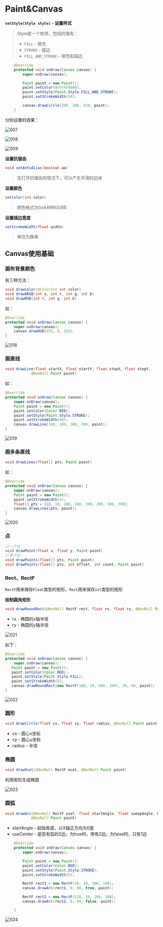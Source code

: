 # Paint&Canvas

**`setStyle(Style style)` - 设置样式**

> Style是一个枚举，包括的值有：
>
> + `FILL` - 填充
> + `STROKE` - 描边
> + `FILL_AND_STROKE` - 填充和描边

```java
    @Override
    protected void onDraw(Canvas canvas) {
        super.onDraw(canvas);

        Paint paint = new Paint();
        paint.setColor(0xFFFF0000);
        paint.setStyle(Paint.Style.FILL_AND_STROKE);
        paint.setStrokeWidth(50);

        canvas.drawCircle(200, 200, 150, paint);
    }
```

分别设置的效果：

![007](https://github.com/winfredzen/Android-Basic/blob/master/自定义视图/images/007.png)

![008](https://github.com/winfredzen/Android-Basic/blob/master/自定义视图/images/008.png)

![009](https://github.com/winfredzen/Android-Basic/blob/master/自定义视图/images/009.png)



**设置抗锯齿**

```java
void setAntiAlias(boolean aa)
```

> 在打开抗锯齿的情况下，可以产生平滑的边缘



**设置颜色**

```java
setColor(int color)
```

> 颜色格式为0xAARRGGBB



**设置描边宽度**

```java
setStrokeWidth(float width) 
```

> 单位为像素



## Canvas使用基础



### 画布背景颜色

有三种方法：

```java
void drawColor(@ColorInt int color)
void drawARGB(int a, int r, int g, int b)
void drawRGB(int r, int g, int b)
```

如：

```java
@Override
protected void onDraw(Canvas canvas) {
    super.onDraw(canvas);
    canvas.drawRGB(255, 0, 255);
}
```

![018](https://github.com/winfredzen/Android-Basic/blob/master/自定义视图/images/018.png)



### 画直线

```java
void drawLine(float startX, float startY, float stopX, float stopY,
            @NonNull Paint paint)
```

如：

```java
@Override
protected void onDraw(Canvas canvas) {
    super.onDraw(canvas);
    Paint paint = new Paint();
    paint.setColor(Color.RED);
    paint.setStyle(Paint.Style.STROKE);
    paint.setStrokeWidth(50);
    canvas.drawLine(100, 100, 300, 300, paint);
}
```

![019](https://github.com/winfredzen/Android-Basic/blob/master/自定义视图/images/019.png)



### 画多条直线

```java
void drawLines(float[] pts, Paint paint)
```

如：

```java
@Override
protected void onDraw(Canvas canvas) {
    super.onDraw(canvas);
    Paint paint = new Paint();
    paint.setStrokeWidth(5);
    float[] pts = {10, 10, 100, 100, 200, 200, 300, 300};
    canvas.drawLines(pts, paint);
}
```

![020](https://github.com/winfredzen/Android-Basic/blob/master/自定义视图/images/020.png)





### 点

```java
//一个点
void drawPoint(float x, float y, Paint paint)
//多个点
void drawPoints(float[] pts, Paint paint)
void drawPoints(float[] pts, int offset, int count, Paint paint)  
```



### Rect、RectF

`RectF`用来保存`Float`类型的矩形，`Rect`用来保存`int`类型的矩形

**绘制圆角矩形**

```java
void drawRoundRect(@NonNull RectF rect, float rx, float ry, @NonNull Paint paint)
```

+ rx - 椭圆的x轴半径
+ ry - 椭圆的y轴半径

![021](https://github.com/winfredzen/Android-Basic/blob/master/自定义视图/images/021.png)

如下：

```java
@Override
protected void onDraw(Canvas canvas) {
    super.onDraw(canvas);
   Paint paint = new Paint();
   paint.setColor(Color.RED);
   paint.setStyle(Paint.Style.FILL);
   paint.setStrokeWidth(5);
   canvas.drawRoundRect(new RectF(100, 10, 400, 200), 30, 60, paint);
}
```

![022](https://github.com/winfredzen/Android-Basic/blob/master/自定义视图/images/022.png)





### 圆形

```java
void drawCircle(float cx, float cy, float radius, @NonNull Paint paint)
```

+ cx - 圆心x坐标
+ cy - 圆心y坐标
+ radius - 半径



### 椭圆

```java
void drawOval(@NonNull RectF oval, @NonNull Paint paint)
```

利用矩形生成椭圆

![023](https://github.com/winfredzen/Android-Basic/blob/master/自定义视图/images/023.png)



### 圆弧

```java
void drawArc(@NonNull RectF oval, float startAngle, float sweepAngle, boolean useCenter,
            @NonNull Paint paint)
```

+ startAngle - 起始角度，以X轴正方向为0度
+ useCenter - 是否有弧的2边，为true时，带有2边，为false时，只有1边



```java
    @Override
    protected void onDraw(Canvas canvas) {
        super.onDraw(canvas);

        Paint paint = new Paint();
        paint.setColor(Color.RED);
        paint.setStyle(Paint.Style.STROKE);
        paint.setStrokeWidth(5);

        RectF rect1 = new RectF(10, 10, 100, 100);
        canvas.drawArc(rect1, 0, 90, true, paint);

        RectF rect2 = new RectF(110, 10, 200, 100);
        canvas.drawArc(rect2, 0, 90, false, paint);

    }
```

![024](https://github.com/winfredzen/Android-Basic/blob/master/自定义视图/images/024.png)



























